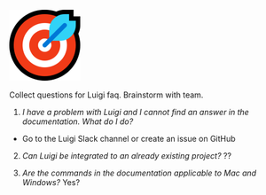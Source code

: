 ![ImageTest](assets/small.png)

Collect questions for Luigi faq. Brainstorm with team.

1. *I have a problem with Luigi and I cannot find an answer in the documentation. What do I do?*
- Go to the Luigi Slack channel or create an issue on GitHub

2. *Can Luigi be integrated to an already existing project?*
??

3. *Are the commands in the documentation applicable to Mac and Windows?*
Yes?
